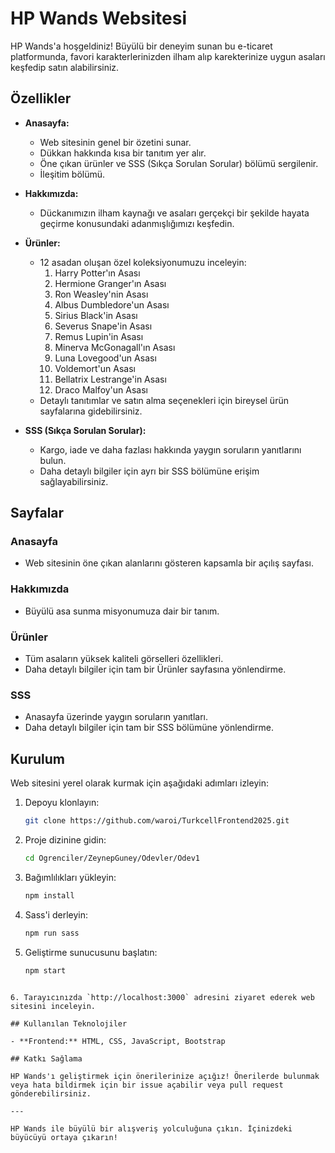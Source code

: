 # HP Wands Websitesi

HP Wands'a hoşgeldiniz! 
Büyülü bir deneyim sunan bu e-ticaret platformunda, favori karakterlerinizden ilham alıp karekterinize uygun asaları keşfedip satın alabilirsiniz.

## Özellikler

- **Anasayfa:**
  - Web sitesinin genel bir özetini sunar.
  - Dükkan hakkında kısa bir tanıtım yer alır.
  - Öne çıkan ürünler ve SSS (Sıkça Sorulan Sorular) bölümü sergilenir.
  - İleşitim bölümü.

- **Hakkımızda:**
  - Dückanımızın ilham kaynağı ve asaları gerçekçi bir şekilde hayata geçirme konusundaki adanmışlığımızı keşfedin.

- **Ürünler:**
  - 12 asadan oluşan özel koleksiyonumuzu inceleyin:
    1. Harry Potter'ın Asası
    2. Hermione Granger'ın Asası
    3. Ron Weasley'nin Asası
    4. Albus Dumbledore'un Asası
    5. Sirius Black'in Asası
    6. Severus Snape'in Asası
    7. Remus Lupin'in Asası
    8. Minerva McGonagall'ın Asası
    9. Luna Lovegood'un Asası
    10. Voldemort'un Asası
    11. Bellatrix Lestrange'in Asası
    12. Draco Malfoy'un Asası
  - Detaylı tanıtımlar ve satın alma seçenekleri için bireysel ürün sayfalarına gidebilirsiniz.

- **SSS (Sıkça Sorulan Sorular):**
  - Kargo, iade ve daha fazlası hakkında yaygın soruların yanıtlarını bulun.
  - Daha detaylı bilgiler için ayrı bir SSS bölümüne erişim sağlayabilirsiniz.

## Sayfalar

### Anasayfa
- Web sitesinin öne çıkan alanlarını gösteren kapsamla bir açılış sayfası.

### Hakkımızda
- Büyülü asa sunma misyonumuza dair bir tanım.

### Ürünler
- Tüm asaların yüksek kaliteli görselleri özellikleri.
- Daha detaylı bilgiler için tam bir Ürünler sayfasına yönlendirme.

### SSS
- Anasayfa üzerinde yaygın soruların yanıtları.
- Daha detaylı bilgiler için tam bir SSS bölümüne yönlendirme.

## Kurulum

Web sitesini yerel olarak kurmak için aşağıdaki adımları izleyin:

1. Depoyu klonlayın:
   ```bash
   git clone https://github.com/waroi/TurkcellFrontend2025.git
   ```

2. Proje dizinine gidin:
   ```bash
   cd Ogrenciler/ZeynepGuney/Odevler/Odev1
   ```

3. Bağımlılıkları yükleyin:
   ```bash
   npm install
   ```

4. Sass'i derleyin:
   ```bash
   npm run sass
   ```
5. Geliştirme sunucusunu başlatın:
   ```bash
   npm start
  ```

6. Tarayıcınızda `http://localhost:3000` adresini ziyaret ederek web sitesini inceleyin.

## Kullanılan Teknolojiler

- **Frontend:** HTML, CSS, JavaScript, Bootstrap

## Katkı Sağlama

HP Wands'ı geliştirmek için önerilerinize açığız! Önerilerde bulunmak veya hata bildirmek için bir issue açabilir veya pull request gönderebilirsiniz.

---

HP Wands ile büyülü bir alışveriş yolculuğuna çıkın. İçinizdeki büyücüyü ortaya çıkarın!

